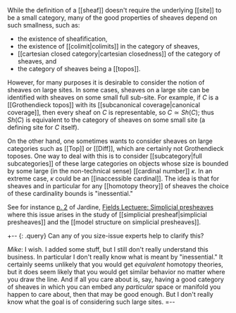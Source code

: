 While the definition of a [[sheaf]] doesn't require the underlying [[site]] to be a small category, many of the good properties of sheaves depend on such smallness, such as:

* the existence of sheafification,
* the existence of [[colimit|colimits]] in the category of sheaves,
* [[cartesian closed category|cartesian closedness]] of the category of sheaves, and
* the category of sheaves being a [[topos]].

However, for many purposes it is desirable to consider the notion of sheaves on large sites.  In some cases, sheaves on a large site can be identified with sheaves on some small full sub-site.  For example, if $C$ is a [[Grothendieck topos]] with its [[subcanonical coverage|canonical coverage]], then every sheaf on $C$ is representable, so $C\simeq Sh(C)$; thus $Sh(C)$ is equivalent to the category of sheaves on some small site (a defining site for $C$ itself).

On the other hand, one sometimes wants to consider sheaves on large categories such as [[Top]] or [[Diff]], which are certainly not Grothendieck toposes.  One way to deal with this is to consider  [[subcategory|full subcategories]] of these large categories on objects whose size is bounded by some large (in the non-technical sense) [[cardinal number]] $\kappa$.  In an extreme case, $\kappa$ could be an [[inaccessible cardinal]].  The idea is that for sheaves and in particular for any [[homotopy theory]] of sheaves the choice of these cardinality bounds is "inessential."

See for instance [p. 2](http://www.math.uwo.ca/~jardine/papers/Fields-01.pdf#page=2) of Jardine, [Fields Lectuere: Simplicial presheaves](http://www.math.uwo.ca/~jardine/papers/Fields-01.pdf) where this issue arises in the study of [[simplicial presheaf|simplicial presheaves]] and the [[model structure on simplicial presheaves]].

+-- {: .query}
Can any of you size-issue experts help to clarify this?

_Mike_: I wish.  I added some stuff, but I still don't really understand this business.  In particular I don't really know what is meant by "inessential."  It certainly seems unlikely that you would  get _equivalent_ homotopy theories, but it does seem likely that you would get similar behavior no matter where you draw the line.  And if all you care about is, say, having a good category of sheaves in which you can embed any _particular_ space or manifold you happen to care about, then that may be good enough.  But I don't really know what the goal is of considering such large sites.
=--

